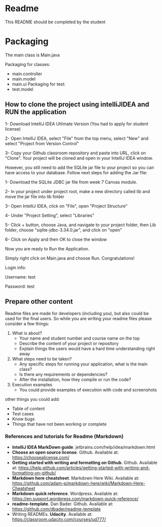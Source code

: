 # Readme

This README should be completed by the student

# Packaging
The main class is Main.java

Packaging for classes:
 - main.controller
 - main.model
 - main.ui
Packaging for test:
 - test.model

## How to clone the project using intelliJIDEA and RUN the application
1- Download IntelliJ IDEA Ultimate Version (You had to apply for student license)

2- Open IntelliJ IDEA, select "File" from the top menu, select "New" and select "Project from Version Control"  

3- Copy your Github classroom repository and paste into URL, click on "Clone".
 Your project will be cloned and open in your IntelliJ IDEA window.
 
 However, you still need to add the SQLite jar file to your project so you can have access to your database. Follow next steps for adding the Jar file:
 
1- Download the SQLite JDBC jar file from week 7 Canvas module.

2- In your project under project root, make a new directory called lib and move the jar file into lib folder

3- Open IntelliJ IDEA, click on "File", open "Project Structure"

4- Under "Project Setting", select "Libraries"

5- Click + button, choose Java, and navigate to your project folder, then Lib folder, choose "sqlite-jdbc-3.34.0.jar", and click on "open"

6- Click on Apply and then OK to close the window

Now you are ready to Run the Application.

Simply right click on Main.java and choose Run.
Congratulations!

Login info:

Username: test

Password: test


## Prepare other content

Readme files are made for developers (including you), but also could be used for the final users.
So while you are writing your readme files please consider a few things:

1. What is about?
    - Your name and student number and course name on the top
    - Describe the content of your project or repository
    - Explain things the users would have a hard time understanding right away
2. What steps need to be taken?
    - Any specific steps for running your application, what is the main class?
    - Is there any requirements or dependencies?
    - After the installation, how they compile or run the code?
3. Execution examples
    - You could provide examples of execution with code and screenshots
    

other things you could add:

- Table of content
- Test cases
- Know bugs
- Things that have not been working or complete



### References and tutorials for Readme (Markdown)
- **IntelliJ IDEA MarkDown guide**. jetbrains.com/help/idea/markdown.html
- **Choose an open source license**. Github. Available at: https://choosealicense.com/
- **Getting started with writing and formatting on Github**. Github. Available at: https://help.github.com/articles/getting-started-with-writing-and-formatting-on-github/
- **Markdown here cheatsheet**. Markdown Here Wiki. Available at: https://github.com/adam-p/markdown-here/wiki/Markdown-Here-Cheatsheet
- **Markdown quick reference**. Wordpress. Available at: https://en.support.wordpress.com/markdown-quick-reference/
- **readme-template**. Dan Bader. Github. Available at: https://github.com/dbader/readme-template
- Writing READMEs. **Udacity**. Available at: https://classroom.udacity.com/courses/ud777/
